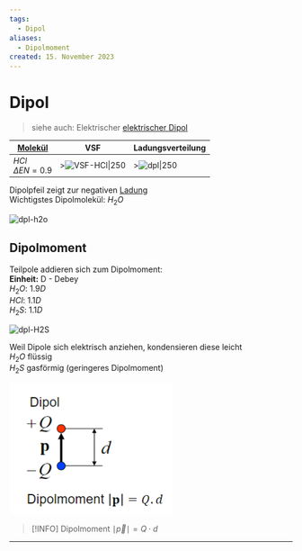 ```yaml
---
tags:
  - Dipol
aliases:
  - Dipolmoment
created: 15. November 2023
---
```


# Dipol

> siehe auch: Elektrischer [elektrischer Dipol](../Elektrotechnik/elektrischer%20Dipol.md)

| [Molekül](Atombindung.md)                    | VSF                    | Ladungsverteilung  |
| -------------------------- | ---------------------- | ------------------ |
| $HCl$ <br> $\Delta EN=0.9$ | >![VSF-HCl\|250](assets/VSF-HCl.png) | >![dpl\|250](assets/dpl.png) |

Dipolpfeil zeigt zur negativen [Ladung](../Elektrotechnik/Statisches%20E-Feld.md)  
Wichtigstes Dipolmolekül: $H_{2}O$

![dpl-h2o](assets/dpl-h2o.png)

## Dipolmoment

Teilpole addieren sich zum Dipolmoment:  
**Einheit:** D - Debey  
$H_{2}O$: $1.9D$  
$HCl$: $1.1D$  
$H_{2}S$: $1.1D$

![dpl-H2S](assets/dpl-H2S.png)

Weil Dipole sich elektrisch anziehen, kondensieren diese leicht  
$H_{2}O$ flüssig  
$H_{2}S$ gasförmig (geringeres Dipolmoment)

 ![](../HF-Technik/assets/Pasted%20image%2020231115092719.png)

> [!INFO] Dipolmoment
> $\mid\vec{p}\mid=Q\cdot d$

---